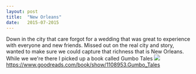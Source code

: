 ```yaml
---
layout: post
title:  "New Orleans"
date:   2015-07-2015
---
```

Down in the city that care forgot for a wedding that was great to experience with everyone and new friends.
Missed out on the real city and story, wanted to make sure we could capture that richness that is New Orleans.
While we we're there I picked up a book called Gumbo Tales
<a href="http://www.amazon.com/gp/product/0393335372/ref=as_li_tl?ie=UTF8&camp=1789&creative=390957&creativeASIN=0393335372&linkCode=as2&tag=coactlabtwitter-20&linkId=DBUQMXA3TG5WB6HL"><img border="0" src="http://ws-na.amazon-adsystem.com/widgets/q?_encoding=UTF8&ASIN=0393335372&Format=_SL250_&ID=AsinImage&MarketPlace=US&ServiceVersion=20070822&WS=1&tag=coactlabtwitter-20" ></a><img src="http://ir-na.amazon-adsystem.com/e/ir?t=coactlabtwitter-20&l=as2&o=1&a=0393335372" width="1" height="1" border="0" alt="" style="border:none !important; margin:0px !important;" />
https://www.goodreads.com/book/show/1108953.Gumbo_Tales
